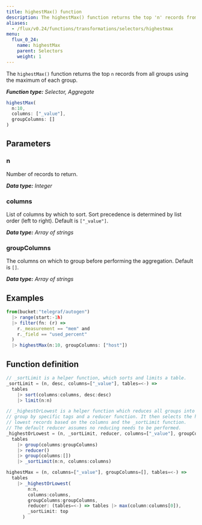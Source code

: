 ```yaml
---
title: highestMax() function
description: The highestMax() function returns the top 'n' records from all groups using the maximum of each group.
aliases:
  - /flux/v0.24/functions/transformations/selectors/highestmax
menu:
  flux_0_24:
    name: highestMax
    parent: Selectors
    weight: 1
---
```


The `highestMax()` function returns the top `n` records from all groups using the maximum of each group.

_**Function type:** Selector, Aggregate_

```js
highestMax(
  n:10,
  columns: ["_value"],
  groupColumns: []
)
```

## Parameters

### n
Number of records to return.

_**Data type:** Integer_

### columns
List of columns by which to sort.
Sort precedence is determined by list order (left to right).
Default is `["_value"]`.

_**Data type:** Array of strings_

### groupColumns
The columns on which to group before performing the aggregation.
Default is `[]`.

_**Data type:** Array of strings_

## Examples
```js
from(bucket:"telegraf/autogen")
  |> range(start:-1h)
  |> filter(fn: (r) =>
    r._measurement == "mem" and
    r._field == "used_percent"
  )
  |> highestMax(n:10, groupColumns: ["host"])
```

## Function definition
```js
// _sortLimit is a helper function, which sorts and limits a table.
_sortLimit = (n, desc, columns=["_value"], tables=<-) =>
  tables
    |> sort(columns:columns, desc:desc)
    |> limit(n:n)

// _highestOrLowest is a helper function which reduces all groups into a single
// group by specific tags and a reducer function. It then selects the highest or
// lowest records based on the columns and the _sortLimit function.
// The default reducer assumes no reducing needs to be performed.
_highestOrLowest = (n, _sortLimit, reducer, columns=["_value"], groupColumns=[], tables=<-) =>
  tables
    |> group(columns:groupColumns)
    |> reducer()
    |> group(columns:[])
    |> _sortLimit(n:n, columns:columns)

highestMax = (n, columns=["_value"], groupColumns=[], tables=<-) =>
  tables
    |> _highestOrLowest(
        n:n,
        columns:columns,
        groupColumns:groupColumns,
        reducer: (tables=<-) => tables |> max(column:columns[0]),
        _sortLimit: top
      )
```
